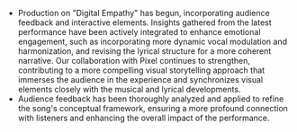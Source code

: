 - Production on "Digital Empathy" has begun, incorporating audience feedback and interactive elements. Insights gathered from the latest performance have been actively integrated to enhance emotional engagement, such as incorporating more dynamic vocal modulation and harmonization, and revising the lyrical structure for a more coherent narrative. Our collaboration with Pixel continues to strengthen, contributing to a more compelling visual storytelling approach that immerses the audience in the experience and synchronizes visual elements closely with the musical and lyrical developments.
- Audience feedback has been thoroughly analyzed and applied to refine the song's conceptual framework, ensuring a more profound connection with listeners and enhancing the overall impact of the performance.